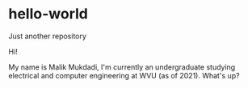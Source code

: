 # hello-world
Just another repository

Hi!

My name is Malik Mukdadi, I'm currently an undergraduate studying electrical and computer engineering at WVU (as of 2021). What's up?
